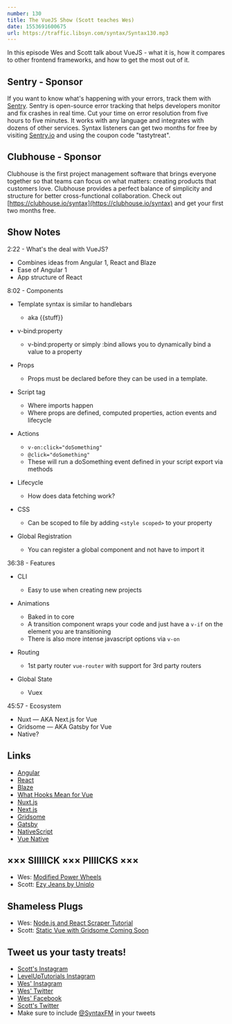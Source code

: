 ```yaml
---
number: 130
title: The VueJS Show (Scott teaches Wes)
date: 1553691600675
url: https://traffic.libsyn.com/syntax/Syntax130.mp3
---
```


In this episode Wes and Scott talk about VueJS - what it is, how it compares to other frontend frameworks, and how to get the most out of it.

## Sentry - Sponsor

If you want to know what's happening with your errors, track them with [Sentry](https://sentry.io/). Sentry is open-source error tracking that helps developers monitor and fix crashes in real time. Cut your time on error resolution from five hours to five minutes. It works with any language and integrates with dozens of other services. Syntax listeners can get two months for free by visiting [Sentry.io](https://sentry.io/) and using the coupon code "tastytreat".

## Clubhouse - Sponsor

Clubhouse is the first project management software that brings everyone together so that teams can focus on what matters: creating products that customers love. Clubhouse provides a perfect balance of simplicity and structure for better cross-functional collaboration. Check out [https://clubhouse.io/syntax](https://clubhouse.io/syntax) and get your first two months free. 

## Show Notes

2:22 - What's the deal with VueJS?

* Combines ideas from Angular 1, React and Blaze
* Ease of Angular 1
* App structure of React

8:02 - Components

* Template syntax is similar to handlebars
  * aka {{stuff}}

* v-bind:property
  * v-bind:property or simply :bind allows you to dynamically bind a value to a property

* Props
  * Props must be declared before they can be used in a template.

* Script tag
  * Where imports happen
  * Where props are defined, computed properties, action events and lifecycle

* Actions
  * `v-on:click="doSomething"`
  * `@click="doSomething"`
  * These will run a doSomething event defined in your script export via methods

* Lifecycle
  * How does data fetching work?
  
* CSS
  * Can be scoped to file by adding `<style scoped>` to your property

* Global Registration
  * You can register a global component and not have to import it

36:38 - Features

* CLI
  * Easy to use when creating new projects

* Animations
  * Baked in to core
  * A transition component wraps your code and just have a `v-if` on the element you are transitioning
  * There is also more intense javascript options via `v-on`

* Routing
  * 1st party router `vue-router` with support for 3rd party routers

* Global State
  * Vuex

45:57 - Ecosystem

* Nuxt — AKA Next.js for Vue
* Gridsome — AKA Gatsby for Vue
* Native?

## Links
* [Angular](https://angular.io/)
* [React](https://reactjs.org/)
* [Blaze](http://blazejs.org/)
* [What Hooks Mean for Vue](https://css-tricks.com/what-hooks-mean-for-vue/)
* [Nuxt.js](https://nuxtjs.org/)
* [Next.js](https://nextjs.org/)
* [Gridsome](https://gridsome.org/)
* [Gatsby](https://www.gatsbyjs.org/)
* [NativeScript](https://www.nativescript.org/)
* [Vue Native](https://vue-native.io/)

## ××× SIIIIICK ××× PIIIICKS ×××
* Wes: [Modified Power Wheels](http://www.modifiedpowerwheels.com/)
* Scott: [Ezy Jeans by Uniqlo](https://www.uniqlo.com/us/en/men/jeans/ezy-jeans)

## Shameless Plugs
* Wes: [Node.js and React Scraper Tutorial](https://www.youtube.com/watch?v=rWc0xqroY4U&list=PLu8EoSxDXHP4xVFdNGakvzJ1OUQ6S_3l3)
* Scott: [Static Vue with Gridsome Coming Soon](https://www.leveluptutorials.com/pro)

## Tweet us your tasty treats!
* [Scott's Instagram](https://www.instagram.com/stolinski/)
* [LevelUpTutorials Instagram](https://www.instagram.com/LevelUpTutorials/)
* [Wes' Instagram](https://www.instagram.com/wesbos/)
* [Wes' Twitter](https://twitter.com/wesbos)
* [Wes' Facebook](https://www.facebook.com/wesbos.developer)
* [Scott's Twitter](https://twitter.com/stolinski)
* Make sure to include [@SyntaxFM](https://twitter.com/SyntaxFM) in your tweets
